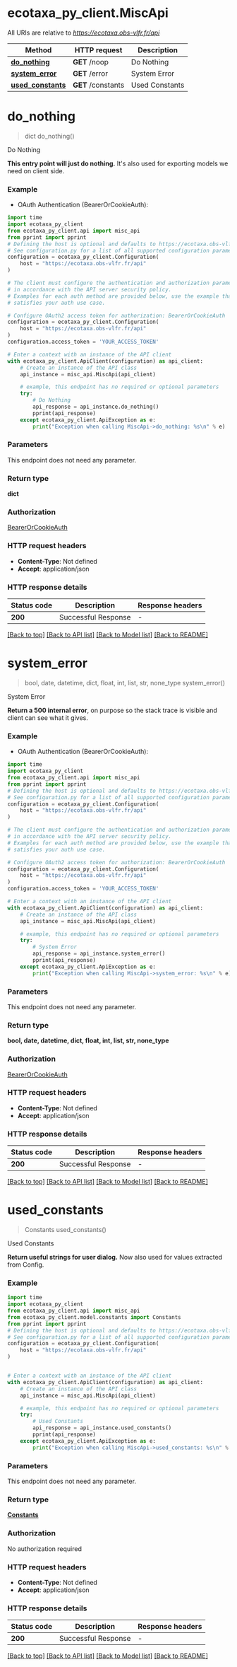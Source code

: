 # ecotaxa_py_client.MiscApi

All URIs are relative to *https://ecotaxa.obs-vlfr.fr/api*

Method | HTTP request | Description
------------- | ------------- | -------------
[**do_nothing**](MiscApi.md#do_nothing) | **GET** /noop | Do Nothing
[**system_error**](MiscApi.md#system_error) | **GET** /error | System Error
[**used_constants**](MiscApi.md#used_constants) | **GET** /constants | Used Constants


# **do_nothing**
> dict do_nothing()

Do Nothing

**This entry point will just do nothing.**  It's also used for exporting models we need on client side.

### Example

* OAuth Authentication (BearerOrCookieAuth):

```python
import time
import ecotaxa_py_client
from ecotaxa_py_client.api import misc_api
from pprint import pprint
# Defining the host is optional and defaults to https://ecotaxa.obs-vlfr.fr/api
# See configuration.py for a list of all supported configuration parameters.
configuration = ecotaxa_py_client.Configuration(
    host = "https://ecotaxa.obs-vlfr.fr/api"
)

# The client must configure the authentication and authorization parameters
# in accordance with the API server security policy.
# Examples for each auth method are provided below, use the example that
# satisfies your auth use case.

# Configure OAuth2 access token for authorization: BearerOrCookieAuth
configuration = ecotaxa_py_client.Configuration(
    host = "https://ecotaxa.obs-vlfr.fr/api"
)
configuration.access_token = 'YOUR_ACCESS_TOKEN'

# Enter a context with an instance of the API client
with ecotaxa_py_client.ApiClient(configuration) as api_client:
    # Create an instance of the API class
    api_instance = misc_api.MiscApi(api_client)

    # example, this endpoint has no required or optional parameters
    try:
        # Do Nothing
        api_response = api_instance.do_nothing()
        pprint(api_response)
    except ecotaxa_py_client.ApiException as e:
        print("Exception when calling MiscApi->do_nothing: %s\n" % e)
```


### Parameters
This endpoint does not need any parameter.

### Return type

**dict**

### Authorization

[BearerOrCookieAuth](../README.md#BearerOrCookieAuth)

### HTTP request headers

 - **Content-Type**: Not defined
 - **Accept**: application/json


### HTTP response details

| Status code | Description | Response headers |
|-------------|-------------|------------------|
**200** | Successful Response |  -  |

[[Back to top]](#) [[Back to API list]](../README.md#documentation-for-api-endpoints) [[Back to Model list]](../README.md#documentation-for-models) [[Back to README]](../README.md)

# **system_error**
> bool, date, datetime, dict, float, int, list, str, none_type system_error()

System Error

**Return a 500 internal error**, on purpose so the stack trace is visible and client can see what it gives.

### Example

* OAuth Authentication (BearerOrCookieAuth):

```python
import time
import ecotaxa_py_client
from ecotaxa_py_client.api import misc_api
from pprint import pprint
# Defining the host is optional and defaults to https://ecotaxa.obs-vlfr.fr/api
# See configuration.py for a list of all supported configuration parameters.
configuration = ecotaxa_py_client.Configuration(
    host = "https://ecotaxa.obs-vlfr.fr/api"
)

# The client must configure the authentication and authorization parameters
# in accordance with the API server security policy.
# Examples for each auth method are provided below, use the example that
# satisfies your auth use case.

# Configure OAuth2 access token for authorization: BearerOrCookieAuth
configuration = ecotaxa_py_client.Configuration(
    host = "https://ecotaxa.obs-vlfr.fr/api"
)
configuration.access_token = 'YOUR_ACCESS_TOKEN'

# Enter a context with an instance of the API client
with ecotaxa_py_client.ApiClient(configuration) as api_client:
    # Create an instance of the API class
    api_instance = misc_api.MiscApi(api_client)

    # example, this endpoint has no required or optional parameters
    try:
        # System Error
        api_response = api_instance.system_error()
        pprint(api_response)
    except ecotaxa_py_client.ApiException as e:
        print("Exception when calling MiscApi->system_error: %s\n" % e)
```


### Parameters
This endpoint does not need any parameter.

### Return type

**bool, date, datetime, dict, float, int, list, str, none_type**

### Authorization

[BearerOrCookieAuth](../README.md#BearerOrCookieAuth)

### HTTP request headers

 - **Content-Type**: Not defined
 - **Accept**: application/json


### HTTP response details

| Status code | Description | Response headers |
|-------------|-------------|------------------|
**200** | Successful Response |  -  |

[[Back to top]](#) [[Back to API list]](../README.md#documentation-for-api-endpoints) [[Back to Model list]](../README.md#documentation-for-models) [[Back to README]](../README.md)

# **used_constants**
> Constants used_constants()

Used Constants

**Return useful strings for user dialog.**  Now also used for values extracted from Config.

### Example


```python
import time
import ecotaxa_py_client
from ecotaxa_py_client.api import misc_api
from ecotaxa_py_client.model.constants import Constants
from pprint import pprint
# Defining the host is optional and defaults to https://ecotaxa.obs-vlfr.fr/api
# See configuration.py for a list of all supported configuration parameters.
configuration = ecotaxa_py_client.Configuration(
    host = "https://ecotaxa.obs-vlfr.fr/api"
)


# Enter a context with an instance of the API client
with ecotaxa_py_client.ApiClient(configuration) as api_client:
    # Create an instance of the API class
    api_instance = misc_api.MiscApi(api_client)

    # example, this endpoint has no required or optional parameters
    try:
        # Used Constants
        api_response = api_instance.used_constants()
        pprint(api_response)
    except ecotaxa_py_client.ApiException as e:
        print("Exception when calling MiscApi->used_constants: %s\n" % e)
```


### Parameters
This endpoint does not need any parameter.

### Return type

[**Constants**](Constants.md)

### Authorization

No authorization required

### HTTP request headers

 - **Content-Type**: Not defined
 - **Accept**: application/json


### HTTP response details

| Status code | Description | Response headers |
|-------------|-------------|------------------|
**200** | Successful Response |  -  |

[[Back to top]](#) [[Back to API list]](../README.md#documentation-for-api-endpoints) [[Back to Model list]](../README.md#documentation-for-models) [[Back to README]](../README.md)

